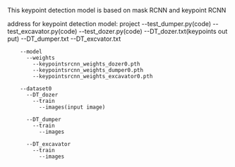This keypoint detection model is based on mask RCNN and keypoint RCNN

address for keypoint detection model:
	project
		--test_dumper.py(code)
		--test_excavator.py(code)
		--test_dozer.py(code)
		--DT_dozer.txt(keypoints out put)
		--DT_dumper.txt
		--DT_excvator.txt
		
		--model
		  --weights
		    --keypointsrcnn_weights_dozer0.pth
		    --keypointsrcnn_weights_dumper0.pth
		    --keypointsrcnn_weights_excavator0.pth
		    
		--dataset0
		  --DT_dozer
		    --train
		      --images(input image)
		  
		  --DT_dumper
		    --train
		      --images
		  
		  --DT_excavator
		    --train
		      --images
